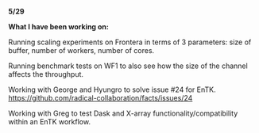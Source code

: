 **5/29**

**What I have been working on:**


Running scaling experiments on Frontera in terms of 3 parameters: size of buffer, number of workers, number of cores.

Running benchmark tests on WF1 to also see how the size of the channel affects the throughput.

Working with George and Hyungro to solve issue #24 for EnTK. https://github.com/radical-collaboration/facts/issues/24

Working with Greg to test  Dask and X-array functionality/compatibility within an EnTK workflow.
